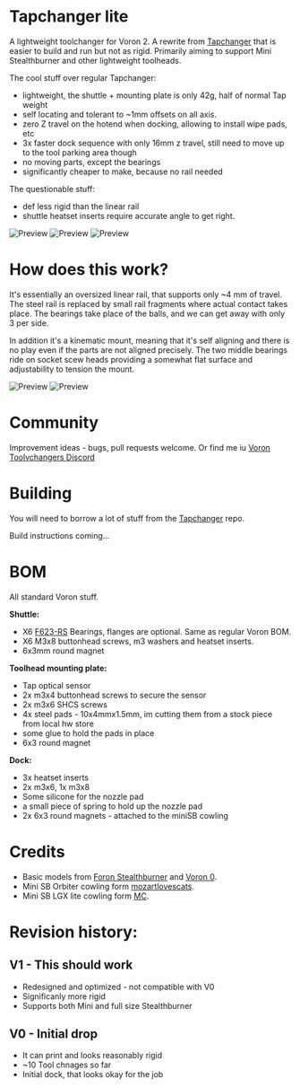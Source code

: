 # Tapchanger lite

A lightweight toolchanger for Voron 2. A rewrite from [Tapchanger](https://github.com/viesturz/tapchanger) that is easier to build and run but not as rigid. Primarily aiming to support Mini Stealthburner and other lightweight toolheads.

The cool stuff over regular Tapchanger:


- lightweight, the shuttle + mounting plate is only 42g, half of normal Tap weight
- self locating and tolerant to ~1mm offsets on all axis.
- zero Z travel on the hotend when docking, allowing to install wipe pads, etc
- 3x faster dock sequence with only 16mm z travel, still need to move up to the tool parking area though
- no moving parts, except the bearings
- significantly cheaper to make, because no rail needed


The questionable stuff:

- def less rigid than the linear rail
- shuttle heatset inserts require accurate angle to get right.

![Preview](/Images/plate.jpg)
![Preview](/Images/shuttle.jpg)
![Preview](/Images/dock.jpg)

# How does this work?

It's essentially an oversized linear rail, that supports only ~4 mm of travel.
The steel rail is replaced by small rail fragments where actual contact takes place.
The bearings take place of the balls, and we can get away with only 3 per side.

In addition it's a kinematic mount, meaning that it's self aligning and there is no play even if the parts are not aligned precisely.
The two middle bearings ride on socket scew heads providing a somewhat flat surface and adjustability to tension the mount.

![Preview](/Images/explain1.png)
![Preview](/Images/explain2.png)


# Community

Improvement ideas - bugs, pull requests welcome. Or find me iu [Voron Toolvchangers Discord](https://discord.gg/KfdJ25vk)

# Building

You will need to borrow a lot of stuff from the [Tapchanger](https://github.com/viesturz/) repo.

Build instructions coming...

# BOM

All standard Voron stuff.

**Shuttle:**
 
 - X6 [F623-RS](https://google.com/search?q=F623-RS) Bearings, flanges are optional. Same as regular Voron BOM.
 - X6 M3x8 buttonhead screws, m3 washers and heatset inserts.
 - 6x3mm round magnet

**Toolhead mounting plate:**

 - Tap optical sensor
 - 2x m3x4 buttonhead screws to secure the sensor
 - 2x m3x6 SHCS screws
 - 4x steel pads - 10x4mmx1.5mm, im cutting them from a stock piece from local hw store
 - some glue to hold the pads in place
 - 6x3 round magnet

 **Dock:**

 - 3x heatset inserts
 - 2x m3x6, 1x m3x8
 - Some silicone for the nozzle pad
 - a small piece of spring to hold up the nozzle pad
 - 2x 6x3 round magnets - attached to the miniSB cowling

# Credits

- Basic models from [Foron Stealthburner](https://github.com/VoronDesign/Voron-Stealthburner) and [Voron 0](https://github.com/VoronDesign/Voron-0).
- Mini SB Orbiter cowling form [mozartlovescats](https://www.printables.com/model/366337-voron-02-orbiter-20-trianglelab-chc-mini-stealthbu).
- Mini SB LGX lite cowling form [MC](https://www.printables.com/model/395933-voron-02-mini-stealthburner-remix-for-lgx-light-ex/files).

# Revision history:

## V1 - This should work

- Redesigned and optimized - not compatible with V0
- Significanly more rigid
- Supports both Mini and full size Stealthburner

## V0 - Initial drop
 
 - It can print and looks reasonably rigid
 - ~10 Tool chnages so far
 - Initial dock, that looks okay for the job
